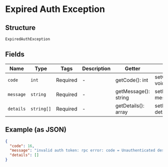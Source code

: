 
# Expired Auth Exception

## Structure

`ExpiredAuthException`

## Fields

| Name | Type | Tags | Description | Getter | Setter |
|  --- | --- | --- | --- | --- | --- |
| `code` | `int` | Required | - | getCode(): int | setCode(int code): void |
| `message` | `string` | Required | - | getMessage(): string | setMessage(string message): void |
| `details` | `string[]` | Required | - | getDetails(): array | setDetails(array details): void |

## Example (as JSON)

```json
{
  "code": 16,
  "message": "invalid auth token: rpc error: code = Unauthenticated desc = failed to parse token with claims: token is expired by 27s",
  "details": []
}
```

